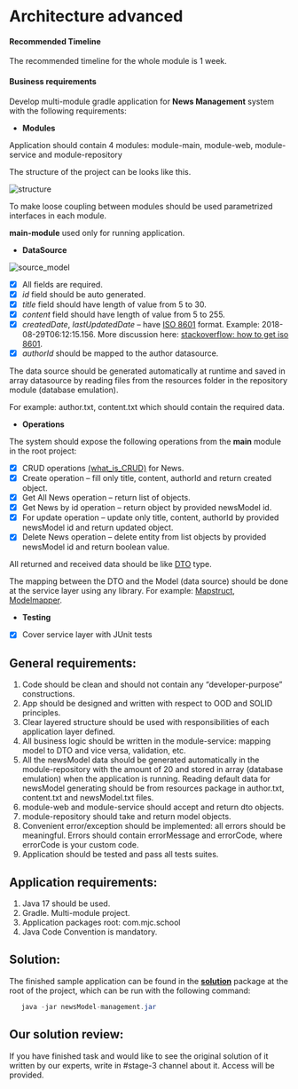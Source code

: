 # Architecture advanced

#### Recommended Timeline

The recommended timeline for the whole module is 1 week.

#### Business requirements

Develop multi-module gradle application for <b>News Management</b> system with the following requirements:

* __Modules__

Application should contain 4 modules: module-main, module-web, module-service and module-repository

The structure of the project can be looks like this.

![](./media/structure.png "structure")

To make loose coupling between modules should be used parametrized interfaces in each module.

__main-module__ used only for running application.

* __DataSource__

![](./media/source_model.png "source_model")

- [x] All fields are required.
- [x] _id_ field should be auto generated.
- [x] _title_ field should have length of value from 5 to 30.
- [x] _content_ field should have length of value from 5 to 255.
- [x] _createdDate_, _lastUpdatedDate_ – have [ISO 8601](https://en.wikipedia.org/wiki/ISO_8601) format. Example: 2018-08-29T06:12:15.156. More discussion here: [stackoverflow: how to get iso 8601](https://stackoverflow.com/questions/3914404/how-to-get-current-moment-in-iso-8601-format-with-date-hour-and-minute).
- [x] _authorId_ should be mapped to the author datasource.

The data source should be generated automatically at runtime and saved in array datasource by reading files from the resources folder in the repository module (database emulation).

For example: author.txt, content.txt which should contain the required data.

* __Operations__

The system should expose the following operations from the __main__ module in the root project:

- [x] CRUD operations [(what_is_CRUD)](https://en.wikipedia.org/wiki/Create,_read,_update_and_delete) for News.
- [x] Create operation – fill only title, content, authorId and return created object.
- [x] Get All News operation – return list of objects.
- [x] Get News by id operation – return object by provided newsModel id.
- [x] For update operation – update only title, content, authorId by provided newsModel id and return updated object.
- [x] Delete News operation – delete entity from list objects by provided newsModel id and return boolean value.

All returned and received data should be like [DTO](https://en.wikipedia.org/wiki/Data_transfer_object) type.

The mapping between the DTO and the Model (data source) should be done at the service layer using any library.
For example: [Mapstruct](https://mapstruct.org/), [Modelmapper](http://modelmapper.org/).

* __Testing__
- [x] Cover service layer with JUnit tests

## General requirements:
1. Code should be clean and should not contain any “developer-purpose” constructions.
2. App should be designed and written with respect to OOD and SOLID principles.
3. Clear layered structure should be used with responsibilities of each application layer defined.
4. All business logic should be written in the module-service: mapping model to DTO and vice versa, validation, etc.
5. All the newsModel data should be generated automatically in the module-repository with the amount of 20 and stored in array (database emulation) when the application is running.
   Reading default data for newsModel generating should be from resources package in author.txt, content.txt and newsModel.txt files.
6. module-web and module-service should accept and return dto objects.
7. module-repository should take and return model objects.
8. Convenient error/exception should be implemented: all errors should be meaningful.
   Errors should contain errorMessage and errorCode, where errorCode is your custom code.
9. Application should be tested and pass all tests suites.

## Application requirements:
1. Java 17 should be used.
2. Gradle. Multi-module project.
3. Application packages root: com.mjc.school
4. Java Code Convention is mandatory.

## Solution:

The finished sample application can be found in the [__solution__](./solution/newsModel-management.jar) package at the root of the project, which can be run with the following command:
``` java
   java -jar newsModel-management.jar
```

## Our solution review:
If you have finished task and would like to see the original solution of it written by our experts, write in #stage-3 channel about it. Access will be provided.
